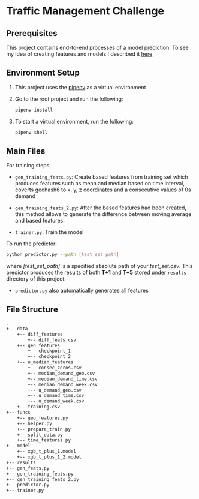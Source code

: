 # Traffic Management Challenge

## Prerequisites

This project contains end-to-end processes of a model prediction.
To see my idea of creating features and models I described it [here](how_it_works.md)


## Environment Setup
1. This project uses the [pipenv](https://github.com/pyenv/pyenv-installer) as a virtual environment

2. Go to the root project and run the following:

    ```bash
    pipenv install
    ``` 
3. To start a virtual environment, run the following:

    ```bash
    pipenv shell
    ```

## Main Files

For  training steps:
- `gen_training_feats.py`: Create based features from training set which produces
features such as mean and median based on time interval, coverts geohash6 to x, y, z coordinates
and a consecutive values of 0s demand

- `gen_training_feats_2.py`: After the based features had been created, this method allows to generate
the difference between moving average and based features.

- `trainer.py`: Train the model

To run the predictor:

``` bash
python predictor.py --path [test_set_path] 
```

where *[test_set_path]* is a specified absolute path of your _test_set.csv_.
This predictor produces the results of both **T+1** and **T+5** stored under `results` directory of this project.

- `predictor.py` also automatically generates all features

## File Structure
```bash
.
+-- data
    +-- diff_features
        +-- diff_feats.csv
    +-- gen_features
        +-- checkpoint_1
        +-- checkpoint_2
    +-- u_median_features
        +-- consec_zeros.csv
        +-- median_demand_geo.csv
        +-- median_demand_time.csv
        +-- median_demand_week.csv
        +-- u_demand_geo.csv
        +-- u_demand_time.csv
        +-- u_demand_week.csv
    +-- training.csv
+-- funcs
    +-- geo_features.py
    +-- helper.py
    +-- prepare_train.py
    +-- split_data.py
    +-- time_features.py    
+-- model
    +-- xgb_t_plus_1.model
    +-- xgb_t_plus_1_2.model
+-- results
+-- gen_feats.py
+-- gen_training_feats.py
+-- gen_training_feats_2.py
+-- predictor.py
+-- trainer.py
```
